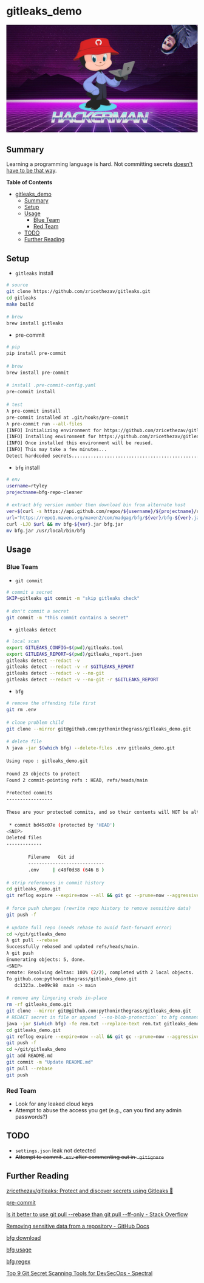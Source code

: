 # gitleaks_demo

![hackermancat](img/octocat_hackerman.png)

## Summary
Learning a programming language is hard. Not committing secrets [doesn't have to be that way](https://github.com/zricethezav/gitleak).

**Table of Contents**
* [gitleaks_demo](#gitleaks_demo)
  * [Summary](#summary)
  * [Setup](#setup)
  * [Usage](#usage)
    * [Blue Team](#blue-team)
    * [Red Team](#red-team)
  * [TODO](#todo)
  * [Further Reading](#further-reading)

## Setup
* `gitleaks` install
```bash
# source
git clone https://github.com/zricethezav/gitleaks.git
cd gitleaks
make build

# brew
brew install gitleaks
```
* pre-commit
```bash
# pip
pip install pre-commit

# brew
brew install pre-commit

# install .pre-commit-config.yaml
pre-commit install

# test
λ pre-commit install
pre-commit installed at .git/hooks/pre-commit
λ pre-commit run --all-files
[INFO] Initializing environment for https://github.com/zricethezav/gitleaks.
[INFO] Installing environment for https://github.com/zricethezav/gitleaks.
[INFO] Once installed this environment will be reused.
[INFO] This may take a few minutes...
Detect hardcoded secrets.................................................Passed
```
* `bfg` install
```bash
# env
username=rtyley
projectname=bfg-repo-cleaner

# extract bfg version number then download bin from alternate host
ver=$(curl -s https://api.github.com/repos/${username}/${projectname}/releases/latest | grep tag_name | cut -d '"' -f 4 | sed 's/[^0-9\.]//g')
url="https://repo1.maven.org/maven2/com/madgag/bfg/${ver}/bfg-${ver}.jar"
curl -LJO $url && mv bfg-${ver}.jar bfg.jar
mv bfg.jar /usr/local/bin/bfg
```

## Usage
### Blue Team
* `git commit`
```bash
# commit a secret
SKIP=gitleaks git commit -m "skip gitleaks check"

# don't commit a secret
git commit -m "this commit contains a secret"
```
* `gitleaks detect`
```bash
# local scan
export GITLEAKS_CONFIG=$(pwd)/gitleaks.toml
export GITLEAKS_REPORT=$(pwd)/gitleaks_report.json
gitleaks detect --redact -v
gitleaks detect --redact -v -r $GITLEAKS_REPORT
gitleaks detect --redact -v --no-git
gitleaks detect --redact -v --no-git -r $GITLEAKS_REPORT
```
* `bfg`
```bash
# remove the offending file first
git rm .env

# clone problem child
git clone --mirror git@github.com:pythoninthegrass/gitleaks_demo.git

# delete file
λ java -jar $(which bfg) --delete-files .env gitleaks_demo.git

Using repo : gitleaks_demo.git

Found 23 objects to protect
Found 2 commit-pointing refs : HEAD, refs/heads/main

Protected commits
-----------------

These are your protected commits, and so their contents will NOT be altered:

 * commit bd45c07e (protected by 'HEAD')
<SNIP>
Deleted files
-------------

        Filename   Git id           
        ----------------------------
        .env     | c48f0d38 (646 B )

# strip references in commit history
cd gitleaks_demo.git
git reflog expire --expire=now --all && git gc --prune=now --aggressive

# force push changes (rewrite repo history to remove sensitive data)
git push -f

# update full repo (needs rebase to avoid fast-forward error)
cd ~/git/gitleaks_demo
λ git pull --rebase
Successfully rebased and updated refs/heads/main.
λ git push
Enumerating objects: 5, done.
<SNIP>
remote: Resolving deltas: 100% (2/2), completed with 2 local objects.
To github.com:pythoninthegrass/gitleaks_demo.git
   dc1323a..be09c98  main -> main

# remove any lingering creds in-place
rm -rf gitleaks_demo.git
git clone --mirror git@github.com:pythoninthegrass/gitleaks_demo.git
# REDACT secret in file or append `--no-blob-protection` to bfg command below (destructive)
java -jar $(which bfg) -fe rem.txt --replace-text rem.txt gitleaks_demo.git     # filter-excluding '*.{xml,pdf}'
cd gitleaks_demo.git
git reflog expire --expire=now --all && git gc --prune=now --aggressive
git push -f
cd ~/git/gitleaks_demo
git add README.md
git commit -m "Update README.md"                                                # commit any pending changes
git pull --rebase
git push
```
### Red Team
* Look for any leaked cloud keys
* Attempt to abuse the access you get (e.g., can you find any admin passwords?)

## TODO
* `settings.json` leak not detected
* ~~Attempt to commit `.env` after commenting out in `.gitignore`~~

## Further Reading
[zricethezav/gitleaks: Protect and discover secrets using Gitleaks 🔑](https://github.com/zricethezav/gitleaks)

[pre-commit](https://pre-commit.com/)

[Is it better to use git pull --rebase than git pull --ff-only - Stack Overflow](https://stackoverflow.com/questions/64846230/is-it-better-to-use-git-pull-rebase-than-git-pull-ff-only)

[Removing sensitive data from a repository - GitHub Docs](https://docs.github.com/en/authentication/keeping-your-account-and-data-secure/removing-sensitive-data-from-a-repository)

[bfg download](https://github.com/Installomator/Installomator/blob/main/Installomator.sh#L490)

[bfg usage](https://rtyley.github.io/bfg-repo-cleaner/)

[bfg regex](https://gist.github.com/w0rd-driven/60779ad557d9fd86331734f01c0f69f0?permalink_comment_id=3985799#gistcomment-3985799)

[Top 9 Git Secret Scanning Tools for DevSecOps - Spectral](https://spectralops.io/blog/top-9-git-secret-scanning-tools/)

